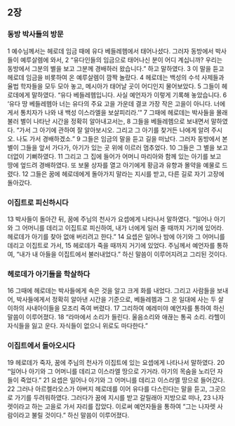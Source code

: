 ## 2장
### 동방 박사들의 방문
1 예수님께서는 헤로데 임금 때에 유다 베들레헴에서 태어나셨다. 그러자 동방에서 박사들이 예루살렘에 와서,
2 “유다인들의 임금으로 태어나신 분이 어디 계십니까? 우리는 동방에서 그분의 별을 보고 그분께 경배하러 왔습니다.” 하고 말하였다.
3 이 말을 듣고 헤로데 임금을 비롯하여 온 예루살렘이 깜짝 놀랐다.
4 헤로데는 백성의 수석 사제들과 율법 학자들을 모두 모아 놓고, 메시아가 태어날 곳이 어디인지 물어보았다.
5 그들이 헤로데에게 말하였다. “유다 베들레헴입니다. 사실 예언자가 이렇게 기록해 놓았습니다.
6 ‘유다 땅 베들레헴아 너는 유다의 주요 고을 가운데 결코 가장 작은 고을이 아니다. 너에게서 통치자가 나와 내 백성 이스라엘을 보살피리라.’”
7 그때에 헤로데는 박사들을 몰래 불러 별이 나타난 시간을 정확히 알아내고서는,
8 그들을 베들레헴으로 보내면서 말하였다. “가서 그 아기에 관하여 잘 알아보시오. 그리고 그 아기를 찾거든 나에게 알려 주시오. 나도 가서 경배하겠소.”
9 그들은 임금의 말을 듣고 길을 떠났다. 그러자 동방에서 본 별이 그들을 앞서 가다가, 아기가 있는 곳 위에 이르러 멈추었다.
10 그들은 그 별을 보고 더없이 기뻐하였다.
11 그리고 그 집에 들어가 어머니 마리아와 함께 있는 아기를 보고 땅에 엎드려 경배하였다. 또 보물 상자를 열고 아기에게 황금과 유향과 몰약을 예물로 드렸다.
12 그들은 꿈에 헤로데에게 돌아가지 말라는 지시를 받고, 다른 길로 자기 고장에 돌아갔다.
### 이집트로 피신하시다
13 박사들이 돌아간 뒤, 꿈에 주님의 천사가 요셉에게 나타나서 말하였다. “일어나 아기와 그 어머니를 데리고 이집트로 피신하여, 내가 너에게 일러 줄 때까지 거기에 있어라. 헤로데가 아기를 찾아 없애 버리려고 한다.”
14 요셉은 일어나 밤에 아기와 그 어머니를 데리고 이집트로 가서,
15 헤로데가 죽을 때까지 거기에 있었다. 주님께서 예언자를 통하여, “내가 내 아들을 이집트에서 불러내었다.” 하신 말씀이 이루어지려고 그리된 것이다.
### 헤로데가 아기들을 학살하다
16 그때에 헤로데는 박사들에게 속은 것을 알고 크게 화를 내었다. 그리고 사람들을 보내어, 박사들에게서 정확히 알아낸 시간을 기준으로, 베들레헴과 그 온 일대에 사는 두 살 이하의 사내아이들을 모조리 죽여 버렸다.
17 그리하여 예레미야 예언자를 통하여 하신 말씀이 이루어졌다.
18 “라마에서 소리가 들린다. 울음소리와 애끊는 통곡 소리. 라헬이 자식들을 잃고 운다. 자식들이 없으니 위로도 마다한다.”
### 이집트에서 돌아오시다
19 헤로데가 죽자, 꿈에 주님의 천사가 이집트에 있는 요셉에게 나타나서 말하였다.
20 “일어나 아기와 그 어머니를 데리고 이스라엘 땅으로 가거라. 아기의 목숨을 노리던 자들이 죽었다.”
21 요셉은 일어나 아기와 그 어머니를 데리고 이스라엘 땅으로 들어갔다.
22 그러나 아르켈라오스가 아버지 헤로데를 이어 유다를 다스린다는 말을 듣고, 그곳으로 가기를 두려워하였다. 그러다가 꿈에 지시를 받고 갈릴래아 지방으로 떠나,
23 나자렛이라고 하는 고을로 가서 자리를 잡았다. 이로써 예언자들을 통하여 “그는 나자렛 사람이라고 불릴 것이다.” 하신 말씀이 이루어졌다.
